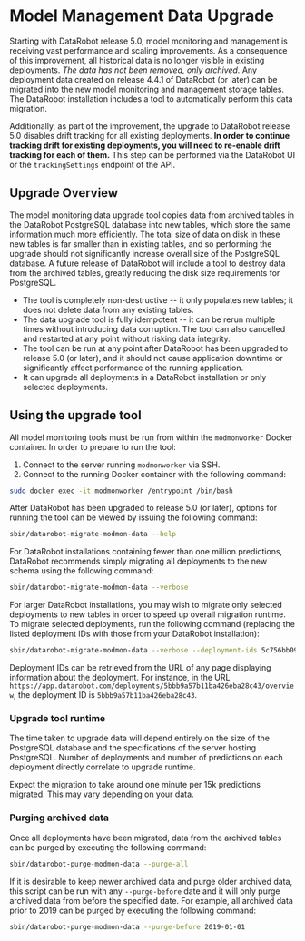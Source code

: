 # Model Management Data Upgrade

Starting with DataRobot release 5.0, model monitoring and management is receiving vast performance
and scaling improvements. As a consequence of this improvement, all historical data is no longer
visible in existing deployments. _The data has not been removed, only archived._ Any deployment data
created on release 4.4.1 of DataRobot (or later) can be migrated into the new model monitoring and
management storage tables. The DataRobot installation includes a tool to automatically perform this
data migration.

Additionally, as part of the improvement, the upgrade to DataRobot release 5.0 disables drift
tracking for all existing deployments. **In order to continue tracking drift for existing
deployments, you will need to re-enable drift tracking for each of them.** This step can be
performed via the DataRobot UI or the `trackingSettings` endpoint of the API.

## Upgrade Overview

The model monitoring data upgrade tool copies data from archived tables in the DataRobot PostgreSQL
database into new tables, which store the same information much more efficiently. The total size of
data on disk in these new tables is far smaller than in existing tables, and so performing the
upgrade should not significantly increase overall size of the PostgreSQL database. A future release
of DataRobot will include a tool to destroy data from the archived tables, greatly reducing the disk
size requirements for PostgreSQL.

* The tool is completely non-destructive -- it only populates new tables; it does not delete data from
any existing tables.
* The data upgrade tool is fully idempotent -- it can be rerun multiple times without introducing data
corruption. The tool can also cancelled and restarted at any point without risking data integrity.
* The tool can be run at any point after DataRobot has been upgraded to release 5.0 (or later), and
it should not cause application downtime or significantly affect performance of the running
application.
* It can upgrade all deployments in a DataRobot installation or only selected deployments.

## Using the upgrade tool

All model monitoring tools must be run from within the `modmonworker` Docker container.
In order to prepare to run the tool:
1. Connect to the server running `modmonworker` via SSH.
2. Connect to the running Docker container with the following command:

```bash
sudo docker exec -it modmonworker /entrypoint /bin/bash
```

After DataRobot has been upgraded to release 5.0 (or later), options for running the tool can be
viewed by issuing the following command:

```bash
sbin/datarobot-migrate-modmon-data --help
```

For DataRobot installations containing fewer than one million predictions, DataRobot recommends
simply migrating all deployments to the new schema using the following command:

```bash
sbin/datarobot-migrate-modmon-data --verbose
```

For larger DataRobot installations, you may wish to migrate only selected deployments to new tables
in order to speed up overall migration runtime. To migrate selected deployments, run the following
command (replacing the listed deployment IDs with those from your DataRobot installation):

```bash
sbin/datarobot-migrate-modmon-data --verbose --deployment-ids 5c756bb09219fd13ad19fe18 5c756bb09219fd13ad19fe19
```

Deployment IDs can be retrieved from the URL of any page displaying information about the
deployment. For instance, in the URL `https://app.datarobot.com/deployments/5bbb9a57b11ba426eba28c43/overview`,
the deployment ID is `5bbb9a57b11ba426eba28c43`.

### Upgrade tool runtime

The time taken to upgrade data will depend entirely on the size of the PostgreSQL database and the
specifications of the server hosting PostgreSQL. Number of deployments and number of predictions on
each deployment directly correlate to upgrade runtime.

Expect the migration to take around one minute per 15k predictions migrated. This may vary depending
on your data.

### Purging archived data

Once all deployments have been migrated, data from the archived tables can be purged by executing
the following command:

```bash
sbin/datarobot-purge-modmon-data --purge-all
```

If it is desirable to keep newer archived data and purge older archived data, this script can be run
with any `--purge-before` date and it will only purge archived data from before the specified date.
For example, all archived data prior to 2019 can be purged by executing the following command:

```bash
sbin/datarobot-purge-modmon-data --purge-before 2019-01-01
```
